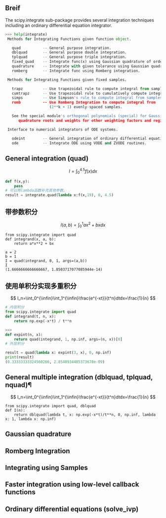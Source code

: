 ## Breif
The scipy.integrate sub-package provides several integration techniques including an ordinary differential equation integrator.

```py
>>> help(integrate)
 Methods for Integrating Functions given function object.

   quad          -- General purpose integration.
   dblquad       -- General purpose double integration.
   tplquad       -- General purpose triple integration.
   fixed_quad    -- Integrate func(x) using Gaussian quadrature of order n.
   quadrature    -- Integrate with given tolerance using Gaussian quadrature.
   romberg       -- Integrate func using Romberg integration.

 Methods for Integrating Functions given fixed samples.

   trapz         -- Use trapezoidal rule to compute integral from samples.
   cumtrapz      -- Use trapezoidal rule to cumulatively compute integral.
   simps         -- Use Simpson's rule to compute integral from samples.
   romb          -- Use Romberg Integration to compute integral from
                    (2**k + 1) evenly-spaced samples.

   See the special module's orthogonal polynomials (special) for Gaussian
      quadrature roots and weights for other weighting factors and regions.

 Interface to numerical integrators of ODE systems.

   odeint        -- General integration of ordinary differential equations.
   ode           -- Integrate ODE using VODE and ZVODE routines.
```


## General integration (quad)
$$
I = \int_0^{4.5}f(x)dx
$$

```py
def f(x,y):
    pass
# 可以用lambda函数补充其他参数。
result = integrate.quad(lambda x:f(x,19), 0, 4.5)
```

## 带参数积分

$$
I(a,b)=\int_0^1ax^2+bxdx
$$
```
from scipy.integrate import quad
def integrand(x, a, b):
    return a*x**2 + bx

a = 2
b = 1
I = quad(integrand, 0, 1, args=(a,b))
I
(1.6666666666666667, 1.8503717077085944e-14)
```
## 使用单积分实现多重积分
$$
I_n=\int_0^{\infin}\int_1^{\infin}\frac{e^{-xt}}{t^n}dtdx=\frac{1}{n}
$$

```py
# 内层积分
from scipy.integrate import quad
def integrand(t, n, x):
    return np.exp(-x*t) / t**n

>>>
def expint(n, x):
    return quad(integrand, 1, np.inf, args=(n, x))[0]
# 外层积分

result = quad(lambda x: expint(3, x), 0, np.inf)
print(result)
(0.33333333324560266, 2.8548934485373678e-09)
```
## General multiple integration (dblquad, tplquad, nquad)¶

$$
I_n=\int_0^{\infin}\int_1^{\infin}\frac{e^{-xt}}{t^n}dtdx=\frac{1}{n}
$$
```
from scipy.integrate import quad, dblquad
def I(n):
    return dblquad(lambda t, x: np.exp(-x*t)/t**n, 0, np.inf, lambda x: 1, lambda x: np.inf)
```

## Gaussian quadrature

## Romberg Integration

## Integrating using Samples

## Faster integration using low-level callback functions

## Ordinary differential equations (solve_ivp)

